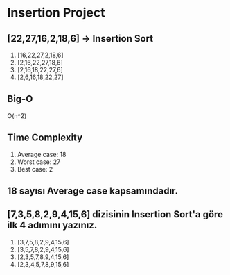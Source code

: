 # Insertion Project
## [22,27,16,2,18,6] -> Insertion Sort
1. [16,22,27,2,18,6]
2. [2,16,22,27,18,6]
3. [2,16,18,22,27,6]
4. [2,6,16,18,22,27]

## Big-O
O(n^2)

## Time Complexity
1. Average case: 18
2. Worst case: 27
3. Best case: 2

## 18 sayısı Average case kapsamındadır.

## [7,3,5,8,2,9,4,15,6] dizisinin Insertion Sort'a göre ilk 4 adımını yazınız.
1. [3,7,5,8,2,9,4,15,6]
2. [3,5,7,8,2,9,4,15,6]
3. [2,3,5,7,8,9,4,15,6]
4. [2,3,4,5,7,8,9,15,6]
